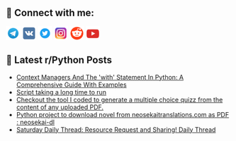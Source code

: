 ## 🔎 Connect with me:
[<img src="https://github.com/bullbesh/bullbesh/blob/main/images/Telegram.png" width="32" height="32" />](https://t.me/bullbesh)
[<img src="https://github.com/bullbesh/bullbesh/blob/main/images/VK.png" width="32" height="32" />](https://vk.com/bullbesh)
[<img src="https://github.com/bullbesh/bullbesh/blob/main/images/Twitter.png" width="32" height="32" />](https://twitter.com/bullbesh1)
[<img src="https://github.com/bullbesh/bullbesh/blob/main/images/Instagram.png" width="32" height="32" />](https://www.instagram.com/bullbesh)
[<img src="https://github.com/bullbesh/bullbesh/blob/main/images/Reddit.png" width="32" height="32" />](https://www.reddit.com/user/bullbesh)
[<img src="https://github.com/bullbesh/bullbesh/blob/main/images/YouTube.png" width="32" height="32" />](https://www.youtube.com/channel/UCtfjRs6uzgq5mfm8S06WTcg)

## 📕 Latest r/Python Posts
<!-- BLOG-POST-LIST:START -->
- [Context Managers And The &#39;with&#39; Statement In Python: A Comprehensive Guide With Examples](https://www.reddit.com/r/Python/comments/139prq4/context_managers_and_the_with_statement_in_python/)
- [Script taking a long time to run](https://www.reddit.com/r/Python/comments/139okqk/script_taking_a_long_time_to_run/)
- [Checkout the tool I coded to generate a multiple choice quizz from the content of any uploaded PDF.](https://www.reddit.com/r/Python/comments/139l9da/checkout_the_tool_i_coded_to_generate_a_multiple/)
- [Python project to download novel from neosekaitranslations.com as PDF : neosekai-dl](https://www.reddit.com/r/Python/comments/139bay1/python_project_to_download_novel_from/)
- [Saturday Daily Thread: Resource Request and Sharing! Daily Thread](https://www.reddit.com/r/Python/comments/1395uno/saturday_daily_thread_resource_request_and/)
<!-- BLOG-POST-LIST:END -->
